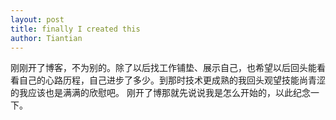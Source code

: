 ```yaml
---
layout: post
title: finally I created this
author: Tiantian
---
```


刚刚开了博客，不为别的。除了以后找工作铺垫、展示自己，也希望以后回头能看看自己的心路历程，自己进步了多少。到那时技术更成熟的我回头观望技能尚青涩的我应该也是满满的欣慰吧。
刚开了博那就先说说我是怎么开始的，以此纪念一下。
